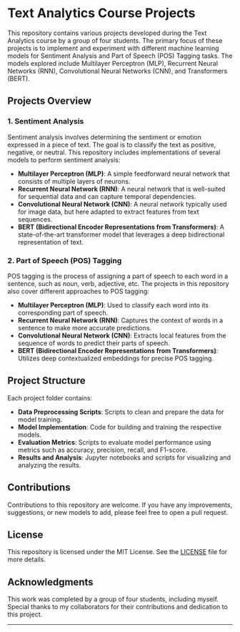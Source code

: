 # Text Analytics Course Projects

This repository contains various projects developed during the Text Analytics course by a group of four students. The primary focus of these projects is to implement and experiment with different machine learning models for Sentiment Analysis and Part of Speech (POS) Tagging tasks. The models explored include Multilayer Perceptron (MLP), Recurrent Neural Networks (RNN), Convolutional Neural Networks (CNN), and Transformers (BERT).

## Projects Overview

### 1. Sentiment Analysis
Sentiment analysis involves determining the sentiment or emotion expressed in a piece of text. The goal is to classify the text as positive, negative, or neutral. This repository includes implementations of several models to perform sentiment analysis:

- **Multilayer Perceptron (MLP)**: A simple feedforward neural network that consists of multiple layers of neurons.
- **Recurrent Neural Network (RNN)**: A neural network that is well-suited for sequential data and can capture temporal dependencies.
- **Convolutional Neural Network (CNN)**: A neural network typically used for image data, but here adapted to extract features from text sequences.
- **BERT (Bidirectional Encoder Representations from Transformers)**: A state-of-the-art transformer model that leverages a deep bidirectional representation of text.

### 2. Part of Speech (POS) Tagging
POS tagging is the process of assigning a part of speech to each word in a sentence, such as noun, verb, adjective, etc. The projects in this repository also cover different approaches to POS tagging:

- **Multilayer Perceptron (MLP)**: Used to classify each word into its corresponding part of speech.
- **Recurrent Neural Network (RNN)**: Captures the context of words in a sentence to make more accurate predictions.
- **Convolutional Neural Network (CNN)**: Extracts local features from the sequence of words to predict their parts of speech.
- **BERT (Bidirectional Encoder Representations from Transformers)**: Utilizes deep contextualized embeddings for precise POS tagging.

## Project Structure

Each project folder contains:
- **Data Preprocessing Scripts**: Scripts to clean and prepare the data for model training.
- **Model Implementation**: Code for building and training the respective models.
- **Evaluation Metrics**: Scripts to evaluate model performance using metrics such as accuracy, precision, recall, and F1-score.
- **Results and Analysis**: Jupyter notebooks and scripts for visualizing and analyzing the results.


## Contributions

Contributions to this repository are welcome. If you have any improvements, suggestions, or new models to add, please feel free to open a pull request.

## License

This repository is licensed under the MIT License. See the [LICENSE](LICENSE) file for more details.

## Acknowledgments

This work was completed by a group of four students, including myself. Special thanks to my collaborators for their contributions and dedication to this project.

---